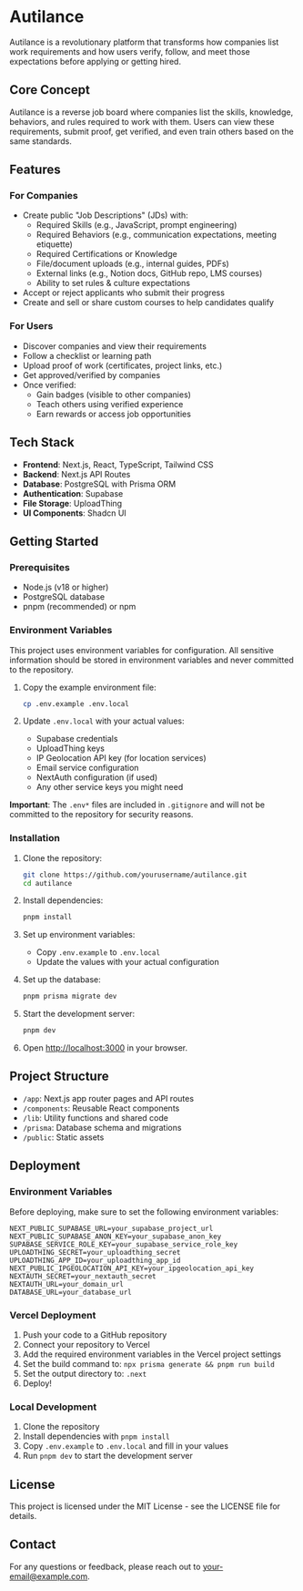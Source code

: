 # Autilance

Autilance is a revolutionary platform that transforms how companies list work requirements and how users verify, follow, and meet those expectations before applying or getting hired.

## Core Concept

Autilance is a reverse job board where companies list the skills, knowledge, behaviors, and rules required to work with them. Users can view these requirements, submit proof, get verified, and even train others based on the same standards.

## Features

### For Companies

- Create public "Job Descriptions" (JDs) with:
  - Required Skills (e.g., JavaScript, prompt engineering)
  - Required Behaviors (e.g., communication expectations, meeting etiquette)
  - Required Certifications or Knowledge
  - File/document uploads (e.g., internal guides, PDFs)
  - External links (e.g., Notion docs, GitHub repo, LMS courses)
  - Ability to set rules & culture expectations
- Accept or reject applicants who submit their progress
- Create and sell or share custom courses to help candidates qualify

### For Users

- Discover companies and view their requirements
- Follow a checklist or learning path
- Upload proof of work (certificates, project links, etc.)
- Get approved/verified by companies
- Once verified:
  - Gain badges (visible to other companies)
  - Teach others using verified experience
  - Earn rewards or access job opportunities

## Tech Stack

- **Frontend**: Next.js, React, TypeScript, Tailwind CSS
- **Backend**: Next.js API Routes
- **Database**: PostgreSQL with Prisma ORM
- **Authentication**: Supabase
- **File Storage**: UploadThing
- **UI Components**: Shadcn UI

## Getting Started

### Prerequisites

- Node.js (v18 or higher)
- PostgreSQL database
- pnpm (recommended) or npm

### Environment Variables

This project uses environment variables for configuration. All sensitive information should be stored in environment variables and never committed to the repository.

1. Copy the example environment file:
   ```bash
   cp .env.example .env.local
   ```
   
2. Update `.env.local` with your actual values:
   - Supabase credentials
   - UploadThing keys
   - IP Geolocation API key (for location services)
   - Email service configuration
   - NextAuth configuration (if used)
   - Any other service keys you might need

**Important**: The `.env*` files are included in `.gitignore` and will not be committed to the repository for security reasons.

### Installation

1. Clone the repository:
   ```bash
   git clone https://github.com/yourusername/autilance.git
   cd autilance
   ```

2. Install dependencies:
   ```bash
   pnpm install
   ```

3. Set up environment variables:
   - Copy `.env.example` to `.env.local`
   - Update the values with your actual configuration

4. Set up the database:
   ```bash
   pnpm prisma migrate dev
   ```

5. Start the development server:
   ```bash
   pnpm dev
   ```

6. Open [http://localhost:3000](http://localhost:3000) in your browser.

## Project Structure

- `/app`: Next.js app router pages and API routes
- `/components`: Reusable React components
- `/lib`: Utility functions and shared code
- `/prisma`: Database schema and migrations
- `/public`: Static assets

## Deployment

### Environment Variables

Before deploying, make sure to set the following environment variables:

```
NEXT_PUBLIC_SUPABASE_URL=your_supabase_project_url
NEXT_PUBLIC_SUPABASE_ANON_KEY=your_supabase_anon_key
SUPABASE_SERVICE_ROLE_KEY=your_supabase_service_role_key
UPLOADTHING_SECRET=your_uploadthing_secret
UPLOADTHING_APP_ID=your_uploadthing_app_id
NEXT_PUBLIC_IPGEOLOCATION_API_KEY=your_ipgeolocation_api_key
NEXTAUTH_SECRET=your_nextauth_secret
NEXTAUTH_URL=your_domain_url
DATABASE_URL=your_database_url
```

### Vercel Deployment

1. Push your code to a GitHub repository
2. Connect your repository to Vercel
3. Add the required environment variables in the Vercel project settings
4. Set the build command to: `npx prisma generate && pnpm run build`
5. Set the output directory to: `.next`
6. Deploy!

### Local Development

1. Clone the repository
2. Install dependencies with `pnpm install`
3. Copy `.env.example` to `.env.local` and fill in your values
4. Run `pnpm dev` to start the development server

## License

This project is licensed under the MIT License - see the LICENSE file for details.

## Contact

For any questions or feedback, please reach out to [your-email@example.com](mailto:your-email@example.com).